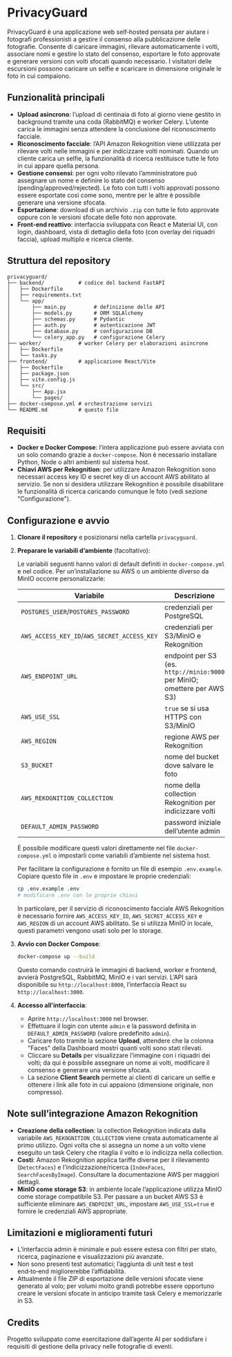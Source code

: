 # PrivacyGuard

PrivacyGuard è una applicazione web self‑hosted pensata per aiutare i fotografi professionisti a gestire il consenso alla pubblicazione delle fotografie. Consente di caricare immagini, rilevare automaticamente i volti, associare nomi e gestire lo stato del consenso, esportare le foto approvate e generare versioni con volti sfocati quando necessario. I visitatori delle escursioni possono caricare un selfie e scaricare in dimensione originale le foto in cui compaiono.

## Funzionalità principali

* **Upload asincrono**: l’upload di centinaia di foto al giorno viene gestito in background tramite una coda (RabbitMQ) e worker Celery. L’utente carica le immagini senza attendere la conclusione del riconoscimento facciale.
* **Riconoscimento facciale**: l’API Amazon Rekognition viene utilizzata per rilevare volti nelle immagini e per indicizzare volti nominati. Quando un cliente carica un selfie, la funzionalità di ricerca restituisce tutte le foto in cui appare quella persona.
* **Gestione consensi**: per ogni volto rilevato l’amministratore può assegnare un nome e definire lo stato del consenso (pending/approved/rejected). Le foto con tutti i volti approvati possono essere esportate così come sono, mentre per le altre è possibile generare una versione sfocata.
* **Esportazione**: download di un archivio `.zip` con tutte le foto approvate oppure con le versioni sfocate delle foto non approvate.
* **Front‑end reattivo**: interfaccia sviluppata con React e Material UI, con login, dashboard, vista di dettaglio della foto (con overlay dei riquadri faccia), upload multiplo e ricerca cliente.

## Struttura del repository

```
privacyguard/
├── backend/           # codice del backend FastAPI
│   ├── Dockerfile
│   ├── requirements.txt
│   └── app/
│       ├── main.py         # definizione delle API
│       ├── models.py       # ORM SQLAlchemy
│       ├── schemas.py      # Pydantic
│       ├── auth.py         # autenticazione JWT
│       ├── database.py     # configurazione DB
│       └── celery_app.py   # configurazione Celery
├── worker/            # worker Celery per elaborazioni asincrone
│   ├── Dockerfile
│   └── tasks.py
├── frontend/          # applicazione React/Vite
│   ├── Dockerfile
│   ├── package.json
│   ├── vite.config.js
│   └── src/
│       ├── App.jsx
│       └── pages/
├── docker-compose.yml # orchestrazione servizi
└── README.md          # questo file
```

## Requisiti

* **Docker e Docker Compose**: l’intera applicazione può essere avviata con un solo comando grazie a `docker-compose`. Non è necessario installare Python, Node o altri ambienti sul sistema host.
* **Chiavi AWS per Rekognition**: per utilizzare Amazon Rekognition sono necessari access key ID e secret key di un account AWS abilitato al servizio. Se non si desidera utilizzare Rekognition è possibile disabilitare le funzionalità di ricerca caricando comunque le foto (vedi sezione "Configurazione").

## Configurazione e avvio

1. **Clonare il repository** e posizionarsi nella cartella `privacyguard`.
2. **Preparare le variabili d’ambiente** (facoltativo):

   Le variabili seguenti hanno valori di default definiti in `docker-compose.yml` e nel codice. Per un’installazione su AWS o un ambiente diverso da MinIO occorre personalizzarle:

   | Variabile                       | Descrizione                                                                    |
   |--------------------------------|--------------------------------------------------------------------------------|
   | `POSTGRES_USER`/`POSTGRES_PASSWORD` | credenziali per PostgreSQL                                                   |
   | `AWS_ACCESS_KEY_ID`/`AWS_SECRET_ACCESS_KEY` | credenziali per S3/MinIO e Rekognition                               |
   | `AWS_ENDPOINT_URL`              | endpoint per S3 (es. `http://minio:9000` per MinIO; omettere per AWS S3)      |
   | `AWS_USE_SSL`                   | `true` se si usa HTTPS con S3/MinIO                                            |
   | `AWS_REGION`                    | regione AWS per Rekognition                                                    |
   | `S3_BUCKET`                     | nome del bucket dove salvare le foto                                          |
   | `AWS_REKOGNITION_COLLECTION`    | nome della collection Rekognition per indicizzare volti                      |
   | `DEFAULT_ADMIN_PASSWORD`        | password iniziale dell’utente admin                                           |

   È possibile modificare questi valori direttamente nel file `docker-compose.yml` o impostarli come variabili d’ambiente nel sistema host.

   Per facilitare la configurazione è fornito un file di esempio `.env.example`. Copiare questo file in `.env` e impostare le proprie credenziali:

   ```sh
   cp .env.example .env
   # modificare .env con le proprie chiavi
   ```

   In particolare, per il servizio di riconoscimento facciale AWS Rekognition è necessario fornire `AWS_ACCESS_KEY_ID`, `AWS_SECRET_ACCESS_KEY` e `AWS_REGION` di un account AWS abilitato. Se si utilizza MinIO in locale, questi parametri vengono usati solo per lo storage.

3. **Avvio con Docker Compose**:

   ```sh
   docker-compose up --build
   ```

   Questo comando costruirà le immagini di backend, worker e frontend, avvierà PostgreSQL, RabbitMQ, MinIO e i vari servizi. L’API sarà disponibile su `http://localhost:8000`, l’interfaccia React su `http://localhost:3000`.

4. **Accesso all’interfaccia**:

   * Aprire `http://localhost:3000` nel browser.
   * Effettuare il login con utente `admin` e la password definita in `DEFAULT_ADMIN_PASSWORD` (valore predefinito `admin`).
   * Caricare foto tramite la sezione **Upload**, attendere che la colonna "Faces" della Dashboard mostri quanti volti sono stati rilevati.
   * Cliccare su **Details** per visualizzare l’immagine con i riquadri dei volti; da qui è possibile assegnare un nome ai volti, modificare il consenso e generare una versione sfocata.
   * La sezione **Client Search** permette ai clienti di caricare un selfie e ottenere i link alle foto in cui appaiono (dimensione originale, non compresso).

## Note sull’integrazione Amazon Rekognition

* **Creazione della collection**: la collection Rekognition indicata dalla variabile `AWS_REKOGNITION_COLLECTION` viene creata automaticamente al primo utilizzo. Ogni volta che si assegna un nome a un volto viene eseguito un task Celery che ritaglia il volto e lo indicizza nella collection.
* **Costi**: Amazon Rekognition applica tariffe diverse per il rilevamento (`DetectFaces`) e l’indicizzazione/ricerca (`IndexFaces`, `SearchFacesByImage`). Consultare la documentazione AWS per maggiori dettagli.
* **MinIO come storage S3**: in ambiente locale l’applicazione utilizza MinIO come storage compatibile S3. Per passare a un bucket AWS S3 è sufficiente eliminare `AWS_ENDPOINT_URL`, impostare `AWS_USE_SSL=true` e fornire le credenziali AWS appropriate.

## Limitazioni e miglioramenti futuri

* L’interfaccia admin è minimale e può essere estesa con filtri per stato, ricerca, paginazione e visualizzazioni più avanzate.
* Non sono presenti test automatici; l’aggiunta di unit test e test end‑to‑end migliorerebbe l’affidabilità.
* Attualmente il file ZIP di esportazione delle versioni sfocate viene generato al volo; per volumi molto grandi potrebbe essere opportuno creare le versioni sfocate in anticipo tramite task Celery e memorizzarle in S3.

## Credits

Progetto sviluppato come esercitazione dall’agente AI per soddisfare i requisiti di gestione della privacy nelle fotografie di eventi.